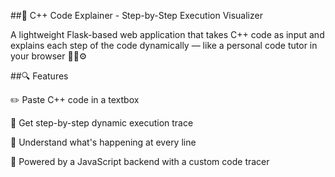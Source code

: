 ##🧠 C++ Code Explainer - Step-by-Step Execution Visualizer

A lightweight Flask-based web application that takes C++ code as input and explains each step of the code dynamically — like a personal code tutor in your browser 👨‍🏫⚙️

##🔍 Features

✏️ Paste C++ code in a textbox

🧵 Get step-by-step dynamic execution trace

🔎 Understand what's happening at every line

🧠 Powered by a JavaScript backend with a custom code tracer
